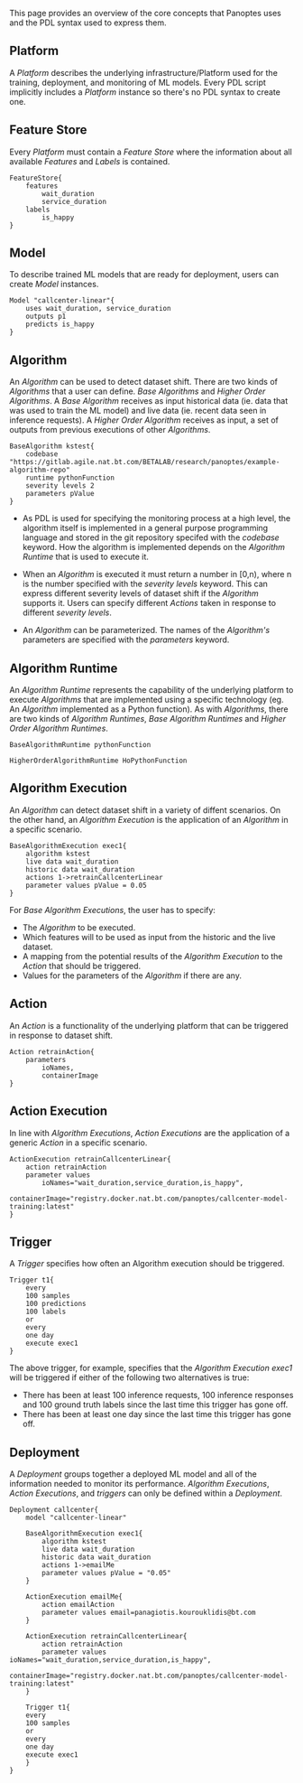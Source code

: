 This page provides an overview of the core concepts that Panoptes uses and the PDL syntax used to express them.

## Platform
A _Platform_ describes the underlying infrastructure/Platform used for the training, deployment, and monitoring of ML models. Every PDL script implicitly includes a _Platform_ instance so there's no PDL syntax to create one.

## Feature Store
Every _Platform_ must contain a _Feature Store_ where the information about all available _Features_ and _Labels_ is contained. 

```
FeatureStore{
	features
	    wait_duration
		service_duration
	labels 
	    is_happy
}
```

## Model
To describe trained ML models that are ready for deployment, users can create _Model_ instances.

```
Model "callcenter-linear"{
    uses wait_duration, service_duration
    outputs p1
    predicts is_happy
}
```


## Algorithm
An _Algorithm_ can be used to detect dataset shift. There are two kinds of _Algorithms_ that a user can define. _Base Algorithms_ and _Higher Order Algorithms_. A _Base Algorithm_ receives as input historical data (ie. data that was used to train the ML model) and live data (ie. recent data seen in inference requests). A _Higher Order Algorithm_ receives as input, a set of outputs from previous executions of other _Algorithms_.

```
BaseAlgorithm kstest{
	codebase "https://gitlab.agile.nat.bt.com/BETALAB/research/panoptes/example-algorithm-repo"
    runtime pythonFunction
    severity levels 2
    parameters pValue
}
```

- As PDL is used for specifying the monitoring process at a high level, the algorithm itself is implemented in a general purpose programming language and stored in the git repository specifed with the _codebase_ keyword. How the algorithm is implemented depends on the _Algorithm Runtime_ that is used to execute it.

- When an _Algorithm_ is executed it must return a number in [0,n), where n is the number specified with the _severity levels_ keyword. This can express different severity levels of dataset shift if the _Algorithm_ supports it. Users can specify different _Actions_ taken in response to different _severity levels_.

- An _Algorithm_ can be parameterized. The names of the _Algorithm's_ parameters are specified with the _parameters_ keyword.

## Algorithm Runtime
An _Algorithm Runtime_ represents the capability of the underlying platform to execute _Algorithms_ that are implemented using a specific technology (eg. An _Algorithm_ implemented as a Python function). As with _Algorithms_, there are two kinds of _Algorithm Runtimes_, _Base Algorithm Runtimes_ and _Higher Order Algorithm Runtimes_.

```
BaseAlgorithmRuntime pythonFunction
```

```
HigherOrderAlgorithmRuntime HoPythonFunction
```

## Algorithm Execution
An _Algorithm_ can detect dataset shift in a variety of diffent scenarios. On the other hand, an _Algorithm Execution_ is the application of an _Algorithm_ in a specific scenario. 

```
BaseAlgorithmExecution exec1{
    algorithm kstest
    live data wait_duration
    historic data wait_duration
    actions 1->retrainCallcenterLinear
    parameter values pValue = 0.05
}
```

For _Base Algorithm Executions_, the user has to specify:
- The _Algorithm_ to be executed.
- Which features will to be used as input from the historic and the live dataset.   
- A mapping from the potential results of the _Algorithm Execution_ to the _Action_ that should be triggered.
- Values for the parameters of the _Algorithm_ if there are any.

## Action
An _Action_ is a functionality of the underlying platform that can be triggered in response to dataset shift.

```
Action retrainAction{
    parameters
        ioNames,
        containerImage
}
```

## Action Execution
In line with _Algorithm Executions_, _Action Executions_ are the application of a generic _Action_ in a specific scenario.

```
ActionExecution retrainCallcenterLinear{
    action retrainAction
    parameter values
        ioNames="wait_duration,service_duration,is_happy",  
        containerImage="registry.docker.nat.bt.com/panoptes/callcenter-model-training:latest"
}
```
## Trigger
A _Trigger_ specifies how often an Algorithm execution should be triggered.

```
Trigger t1{
	every
	100 samples
    100 predictions
    100 labels
	or
	every
	one day
	execute exec1
}
```
The above trigger, for example, specifies that the _Algorithm Execution_ *exec1* will be triggered if either of the following two alternatives is true:
- There has been at least 100 inference requests, 100 inference responses and 100 ground truth labels since the last time this trigger has gone off.
- There has been at least one day since the last time this trigger has gone off.

## Deployment
A _Deployment_ groups together a deployed ML model and all of the information needed to monitor its performance. _Algorithm Executions_, _Action Executions_, and _triggers_ can only be defined within a _Deployment_.

```
Deployment callcenter{
	model "callcenter-linear"
	
	BaseAlgorithmExecution exec1{
		algorithm kstest
		live data wait_duration
		historic data wait_duration
		actions 1->emailMe
		parameter values pValue = "0.05"
	}
	
	ActionExecution emailMe{
		action emailAction
		parameter values email=panagiotis.kourouklidis@bt.com
	}
	
	ActionExecution retrainCallcenterLinear{
	    action retrainAction
	    parameter values ioNames="wait_duration,service_duration,is_happy",  
	        containerImage="registry.docker.nat.bt.com/panoptes/callcenter-model-training:latest"
	}
	
	Trigger t1{
	every
	100 samples
	or
	every
	one day
	execute exec1
	}
}
```